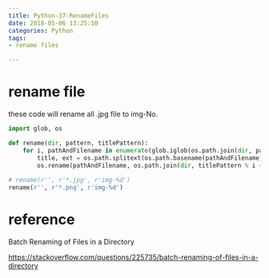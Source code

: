 ```yaml
---
title: Python-37-RenameFiles
date: 2018-05-06 13:25:10
categories: Python
tags:
- rename files

---
```


# rename file

these code will rename all .jpg file to img-No.

```python
import glob, os

def rename(dir, pattern, titlePattern):
    for i, pathAndFilename in enumerate(glob.iglob(os.path.join(dir, pattern))):
        title, ext = os.path.splitext(os.path.basename(pathAndFilename))
        os.rename(pathAndFilename, os.path.join(dir, titlePattern % i + ext))
                  
# rename(r'', r'*.jpg', r'img-%d')
rename(r'', r'*.png', r'img-%d')
```

# reference

Batch Renaming of Files in a Directory

https://stackoverflow.com/questions/225735/batch-renaming-of-files-in-a-directory